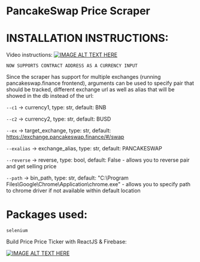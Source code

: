 # PancakeSwap Price Scraper

# INSTALLATION INSTRUCTIONS:

Video instructions: 
[![IMAGE ALT TEXT HERE](https://i.imgur.com/baDtWpr.png)](https://youtu.be/LijzwzcuIKo)

``NOW SUPPORTS CONTRACT ADDRESS AS A CURRENCY INPUT``


Since the scraper has support for multiple exchanges (running pancakeswap.finance frontend), arguments can be used to specify pair that should be tracked, different exchange url as well as alias that will be showed in the db instead of the url:

``--c1`` -> currency1, type: str, default: BNB

``--c2`` -> currency2, type: str, default: BUSD

``--ex`` -> target_exchange, type: str, default: https://exchange.pancakeswap.finance/#/swap

``--exalias`` -> exchange_alias, type: str, default: PANCAKESWAP

``--reverse`` -> reverse, type: bool, default: False - allows you to reverse pair and get selling price

``--path`` -> bin_path, type: str, default: "C:\Program Files\Google\Chrome\Application\chrome.exe" - allows you to specify path to chrome driver if not available within default location




# Packages used:

``selenium`` 

Build Price Price Ticker with ReactJS & Firebase: 


[![IMAGE ALT TEXT HERE](https://i.imgur.com/vVzehG2.png)](https://www.youtube.com/watch?v=vGG7NkVylPs&list=PLgo5opiGl2KVCcnuKp2eFOOPppDIl-wrh)

